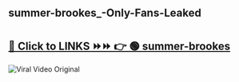 
 ## summer-brookes_-Only-Fans-Leaked

# <h2><a href="https://clipsfans.com/summer-brookes_&ref=git">🔗 Click to LINKS ⏩⏩ 👉 🟢 summer-brookes  </a></h2>

<a href="https://clipsfans.com/summer-brookes_&ref=git" rel="nofollow" data-target="animated-image.originalLink"><img src="https://i.ibb.co.com/xMMVF88/686577567.gif" alt="Viral Video Original" style="max-width: 100%; display: inline-block;" data-target="animated-image.originalImage"></a>
